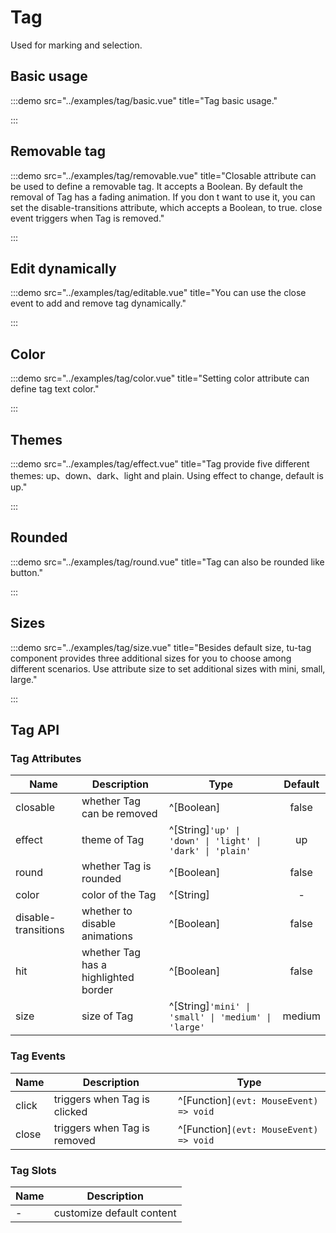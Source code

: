# Tag

Used for marking and selection.

## Basic usage

:::demo src="../examples/tag/basic.vue" title="Tag basic usage."

:::

## Removable tag

:::demo src="../examples/tag/removable.vue" title="Closable attribute can be used to define a removable tag. It accepts a Boolean. By default the removal of Tag has a fading animation. If you don t want to use it, you can set the disable-transitions attribute, which accepts a Boolean, to true. close event triggers when Tag is removed."

:::

## Edit dynamically

:::demo src="../examples/tag/editable.vue" title="You can use the close event to add and remove tag dynamically."

:::

## Color

:::demo src="../examples/tag/color.vue" title="Setting color attribute can define tag text color."

:::

## Themes

:::demo src="../examples/tag/effect.vue" title="Tag provide five different themes: up、down、dark、light and plain. Using effect to change, default is up."

:::

## Rounded

:::demo src="../examples/tag/round.vue" title="Tag can also be rounded like button."

:::

## Sizes

:::demo src="../examples/tag/size.vue" title="Besides default size, tu-tag component provides three additional sizes for you to choose among different scenarios. Use attribute size to set additional sizes with mini, small, large."

:::

## Tag API

### Tag Attributes

| Name | Description | Type | Default |
| ------ | ---- | ---- | :----: |
| closable | whether Tag can be removed | ^[Boolean] | false |
| effect | theme of Tag | ^[String]`'up' \| 'down' \| 'light' \| 'dark' \| 'plain'` | up |
| round | whether Tag is rounded | ^[Boolean] | false |
| color | color of the Tag | ^[String] | - |
| disable-transitions | whether to disable animations | ^[Boolean] | false |
| hit | whether Tag has a highlighted border | ^[Boolean] | false |
| size | size of Tag | ^[String]`'mini' \| 'small' \| 'medium' \| 'large'` | medium |

### Tag Events

| Name | Description | Type |
| ------ | ---- | ---- |
| click | triggers when Tag is clicked | ^[Function]`(evt: MouseEvent) => void` |
| close | triggers when Tag is removed | ^[Function]`(evt: MouseEvent) => void` |

### Tag Slots

| Name | Description |
| ------ | ---- |
| - | customize default content |
